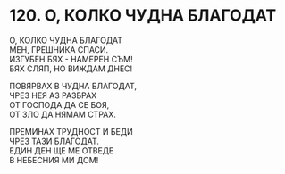 # 120. О, КОЛКО ЧУДНА БЛАГОДАТ  
  
О, КОЛКО ЧУДНА БЛАГОДАТ  
МЕН, ГРЕШНИКА СПАСИ.  
ИЗГУБЕН БЯХ - НАМЕРЕН СЪМ!  
БЯХ СЛЯП, НО ВИЖДАМ ДНЕС!  
  
ПОВЯРВАХ В ЧУДНА БЛАГОДАТ,  
ЧРЕЗ НЕЯ АЗ РАЗБРАХ  
ОТ ГОСПОДА ДА СЕ БОЯ,  
ОТ ЗЛО ДА НЯМАМ СТРАХ.  
  
ПРЕМИНАХ ТРУДНОСТ И БЕДИ  
ЧРЕЗ ТАЗИ БЛАГОДАТ.  
ЕДИН ДЕН ЩЕ МЕ ОТВЕДЕ  
В НЕБЕСНИЯ МИ ДОМ!  


<DownloadsButton pdf="/pdf/120-o-kolko-chudna-blagodat.pdf" />

<DownloadChordsButton pdf="/chords/120-o-kolko-chudna-blagodat_akord.pdf"/>

